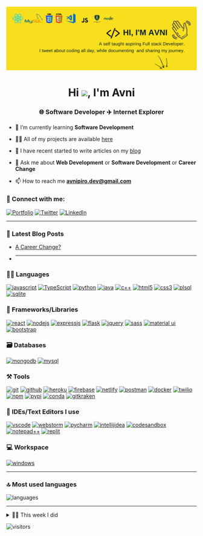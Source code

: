 <!-- @format -->

[![avnipiro.dev](/avnipiro-header.png)](http://www.avnipiro.dev)


<h1 align="center">Hi <img src="https://raw.githubusercontent.com/MartinHeinz/MartinHeinz/master/wave.gif" width="30px">, I'm Avni</h1>
<h3 align="center">🌐 Software Developer  ✈️ Internet Explorer</h3>

- 🌱 I’m currently learning **Software Development**

- 👨‍💻 All of my projects are available [here](https://github.com/PiroAvni)

- 📝 I have recent started to write articles on my [blog](https://avnipiro.hashnode.dev/)

- 💬 Ask me about **Web Development** or **Software Development** or **Career Change**

- 📫 How to reach me **avnipiro.dev@gmail.com**

### 🤝 Connect with me:

[![Portfolio](https://img.shields.io/badge/Portfolio-000000?style=for-the-badge&logo=Portfolio&logoColor=white)](http://www.avnipiro.dev)
[![Twitter](https://img.shields.io/badge/Twitter-1DA1F2?style=for-the-badge&logo=twitter&logoColor=white)](https://twitter.com/PiroAvni)
[![LinkedIn](https://img.shields.io/badge/LinkedIn-0077B5?style=for-the-badge&logo=linkedin&logoColor=white)](https://www.linkedin.com/in/avnipiro/)

---

### 📜 Latest Blog Posts

<!-- BLOG-POST-LIST:START -->

- [A Career Change? ](https://avnipiro.hashnode.dev/)
- <!-- BLOG-POST-LIST:END -->

  ***

### 🧑‍💻 Languages

[![javascript](https://img.shields.io/badge/JavaScript-323330?style=for-the-badge&logo=javascript&logoColor=F7DF1E)](http://www.avnipiro.dev)
[![TypeScript](https://img.shields.io/badge/TypeScript-007ACC?style=for-the-badge&logo=typescript&logoColor=white)](http://www.avnipiro.dev)
[![python](https://img.shields.io/badge/Python-FFD43B?style=for-the-badge&logo=python&logoColor=darkgreen)](http://www.avnipiro.dev)
[![java](https://img.shields.io/badge/Java-ED8B00?style=for-the-badge&logo=java&logoColor=white)](http://www.avnipiro.dev)
[![c++](https://img.shields.io/badge/C%2B%2B-00599C?style=for-the-badge&logo=c%2B%2B&logoColor=white)](http://www.avnipiro.dev)
[![html5](https://img.shields.io/badge/HTML5-E34F26?style=for-the-badge&logo=html5&logoColor=white)](http://www.avnipiro.dev)
[![css3](https://img.shields.io/badge/CSS3-1572B6?style=for-the-badge&logo=css3&logoColor=white)](http://www.avnipiro.dev)
[![plsql](https://img.shields.io/badge/PLSQL-F80000?style=for-the-badge&logo=oracle&logoColor=black)](http://www.avnipiro.dev)
[![sqlite](https://img.shields.io/badge/SQLite-07405E?style=for-the-badge&logo=sqlite&logoColor=white)](http://www.avnipiro.dev)

### 🧩 Frameworks/Libraries

[![react](https://img.shields.io/badge/React-20232A?style=for-the-badge&logo=react&logoColor=61DAFB)](http://www.avnipiro.dev)
[![nodejs](https://img.shields.io/badge/Node.js-339933?style=for-the-badge&logo=nodedotjs&logoColor=white)](http://www.avnipiro.dev)
[![expressjs](https://img.shields.io/badge/Express.js-000000?style=for-the-badge&logo=express&logoColor=white)](http://www.avnipiro.dev)
[![flask](https://img.shields.io/badge/Flask-000000?style=for-the-badge&logo=flask&logoColor=white)](http://www.avnipiro.dev)
[![jquery](https://img.shields.io/badge/jQuery-0769AD?style=for-the-badge&logo=jquery&logoColor=white)](http://www.avnipiro.dev)
[![sass](https://img.shields.io/badge/Sass-CC6699?style=for-the-badge&logo=sass&logoColor=white)](http://www.avnipiro.dev)
[![material ui](https://img.shields.io/badge/Material%20UI-007FFF?style=for-the-badge&logo=mui&logoColor=white)](http://www.avnipiro.dev)
[![bootstrap](https://img.shields.io/badge/Bootstrap-563D7C?style=for-the-badge&logo=bootstrap&logoColor=white)](http://www.avnipiro.dev)

### 🗃️ Databases

[![mongodb](https://img.shields.io/badge/MongoDB-4EA94B?style=for-the-badge&logo=mongodb&logoColor=white)](http://www.avnipiro.dev)
[![mysql](https://img.shields.io/badge/MySQL-005C84?style=for-the-badge&logo=mysql&logoColor=white)](http://www.avnipiro.dev)

### ⚒️ Tools

[![git](https://img.shields.io/badge/GIT-E44C30?style=for-the-badge&logo=git&logoColor=white)](http://www.avnipiro.dev)
[![github](https://img.shields.io/badge/GitHub-100000?style=for-the-badge&logo=github&logoColor=white)](http://www.avnipiro.dev)
[![heroku](https://img.shields.io/badge/Heroku-430098?style=for-the-badge&logo=heroku&logoColor=white)](http://www.avnipiro.dev)
[![firebase](https://img.shields.io/badge/firebase-ffca28?style=for-the-badge&logo=firebase&logoColor=black)](http://www.avnipiro.dev)
[![netlify](https://img.shields.io/badge/Netlify-00C7B7?style=for-the-badge&logo=netlify&logoColor=white)](http://www.avnipiro.dev)
[![postman](https://img.shields.io/badge/Postman-FF6C37?style=for-the-badge&logo=Postman&logoColor=white)](http://www.avnipiro.dev)
[![docker](https://img.shields.io/badge/Docker-2CA5E0?style=for-the-badge&logo=docker&logoColor=white)](http://www.avnipiro.dev)
[![twilio](https://img.shields.io/badge/Twilio-F22F46?style=for-the-badge&logo=Twilio&logoColor=white)](http://www.avnipiro.dev)
[![npm](https://img.shields.io/badge/npm-CB3837?style=for-the-badge&logo=npm&logoColor=white)](http://www.avnipiro.dev)
[![pypi](https://img.shields.io/badge/pypi-3775A9?style=for-the-badge&logo=pypi&logoColor=white)](http://www.avnipiro.dev)
[![conda](https://img.shields.io/badge/conda-342B029.svg?&style=for-the-badge&logo=anaconda&logoColor=white)](http://www.avnipiro.dev)
[![gitkraken](https://img.shields.io/badge/GitKraken-179287?style=for-the-badge&logo=GitKraken&logoColor=white)](http://www.avnipiro.dev)

### 🧠 IDEs/Text Editors I use

[![vscode](https://img.shields.io/badge/Visual_Studio_Code-0078D4?style=for-the-badge&logo=visual%20studio%20code&logoColor=white)](http://www.avnipiro.dev)
[![webstorm](https://img.shields.io/badge/WebStorm-000000?style=for-the-badge&logo=WebStorm&logoColor=white)](http://www.avnipiro.dev)
[![pycharm](https://img.shields.io/badge/PyCharm-000000.svg?&style=for-the-badge&logo=PyCharm&logoColor=white)](http://www.avnipiro.dev)
[![intellijidea](https://img.shields.io/badge/IntelliJIDEA-000000.svg?style=for-the-badge&logo=intellij-idea&logoColor=white)](http://www.avnipiro.dev)
[![codesandbox](https://img.shields.io/badge/Codesandbox-000000?style=for-the-badge&logo=CodeSandbox&logoColor=white)](http://www.avnipiro.dev)
[![notepad++](https://img.shields.io/badge/Notepad++-90E59A.svg?style=for-the-badge&logo=notepad%2B%2B&logoColor=black)](http://www.avnipiro.dev)
[![replit](https://img.shields.io/badge/replit-667881?style=for-the-badge&logo=replit&logoColor=white)](http://www.avnipiro.dev)

### 💻 Workspace

[![windows](https://img.shields.io/badge/Windows-0078D6?style=for-the-badge&logo=windows&logoColor=white)](http://www.avnipiro.dev)

<!-- [![hp laptop](https://img.shields.io/badge/hp%20laptop-0096D6?style=for-the-badge&logo=hp&logoColor=white)](http://www.avnipiro.dev)
[![acer monitor](https://img.shields.io/badge/acer%20monitor-83B81A?style=for-the-badge&logo=acer&logoColor=white)](http://www.avnipiro.dev) -->

---

### 🔝 Most used languages

  <img alt="languages" src="https://github-readme-stats.vercel.app/api/top-langs/?username=avnipiro&theme=github_dark&hide_border=true&hide=Jupyter%20Notebook,css,html,scss,python&layout=compact" />

---

<details>
  <summary>🧑‍🔬 This week I did</summary>
  
 ![Github stats](https://github-readme-stats.vercel.app/api?username=PiroAvni)
 
  [![Avni's wakatime stats](https://github-readme-stats.vercel.app/api/wakatime?username=AVNIPIRO&theme=github_dark&hide_border=true)](https://wakatime.com/@AVNIPIRO)
</details>

![visitors](https://visitor-badge.laobi.icu/badge?page_id=PiroAvni.PiroAvni)
